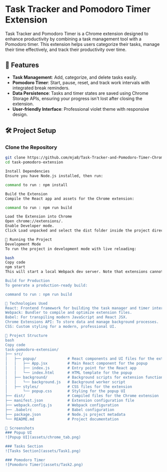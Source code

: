 # Task Tracker and Pomodoro Timer Extension

Task Tracker and Pomodoro Timer is a Chrome extension designed to enhance productivity by combining a task management tool with a Pomodoro timer. This extension helps users categorize their tasks, manage their time effectively, and track their productivity over time.

## 🚀 Features
- **Task Management**: Add, categorize, and delete tasks easily.
- **Pomodoro Timer**: Start, pause, reset, and track work intervals with integrated break reminders.
- **Data Persistence**: Tasks and timer states are saved using Chrome Storage APIs, ensuring your progress isn't lost after closing the extension.
- **User-friendly Interface**: Professional violet theme with responsive design.

## 🛠️ Project Setup

### Clone the Repository
```bash
git clone https://github.com/mja8/Task-Tracker-and-Pomodoro-Timer-Chrome-Extension.git
cd task-pomodoro-extension

Install Dependencies
Ensure you have Node.js installed, then run:

command to run : npm install

Build the Extension
Compile the React app and assets for the Chrome extension:

command to run : npm run build

Load the Extension into Chrome
Open chrome://extensions/.
Enable Developer mode.
Click Load unpacked and select the dist folder inside the project directory.

🔧 Running the Project
Development Mode
To run the project in development mode with live reloading:

bash
Copy code
npm start
This will start a local Webpack dev server. Note that extensions cannot load directly from the dev server, so you'll still need to manually reload the extension from the dist folder.

Build for Production
To generate a production-ready build:

command to run : npm run build

🧰 Technologies Used
React: Frontend framework for building the task manager and timer interface.
Webpack: Bundler to compile and optimize extension files.
Babel: For transpiling modern JavaScript and React JSX.
Chrome Extensions API: To store data and manage background processes.
CSS: Custom styling for a modern, professional UI.

📂 Project Structure
bash
Copy code
task-pomodoro-extension/
├── src/
│   ├── popup/              # React components and UI files for the extension popup
│   │   ├── App.jsx         # Main React component for the popup
│   │   ├── index.js        # Entry point for the React app
│   │   └── index.html      # HTML template for the popup
│   ├── background/         # Background scripts for extension functionality
│   │   └── background.js   # Background worker script
│   ├── styles/             # CSS files for the extension
│       └── popup.css       # Styling for the popup UI
├── dist/                   # Compiled files for the Chrome extension
├── manifest.json           # Extension configuration file
├── webpack.config.js       # Webpack configuration
├── .babelrc                # Babel configuration
├── package.json            # Node.js project metadata
└── README.md               # Project documentation

📸 Screenshots
### Popup UI
![Popup UI](assets/chrome_tab.png)

### Tasks Section
![Tasks Section](assets/Task1.png)

### Pomodoro Timer
![Pomodoro Timer](assets/Task2.png)